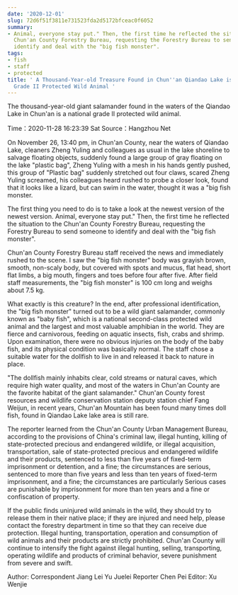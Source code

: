 ```yaml
---
date: '2020-12-01'
slug: 72d6f51f3811e731523fda2d5172bfceac0f6052
summary:
- Animal, everyone stay put." Then, the first time he reflected the situation to the
  Chun'an County Forestry Bureau, requesting the Forestry Bureau to send someone to
  identify and deal with the "big fish monster".
tags:
- fish
- staff
- protected
title: ' A Thousand-Year-old Treasure Found in Chun''an Qiandao Lake is a National
  Grade II Protected Wild Animal '
---
```


 The thousand-year-old giant salamander found in the waters of the Qiandao Lake in Chun'an is a national grade II protected wild animal.

Time：2020-11-28 16:23:39 Sat Source：Hangzhou Net

On November 26, 13:40 pm, in Chun'an County, near the waters of Qiandao Lake, cleaners Zheng Yuling and colleagues as usual in the lake shoreline to salvage floating objects, suddenly found a large group of gray floating on the lake "plastic bag", Zheng Yuling with a mesh in his hands gently pushed, this group of "Plastic bag" suddenly stretched out four claws, scared Zheng Yuling screamed, his colleagues heard rushed to probe a closer look, found that it looks like a lizard, but can swim in the water, thought it was a "big fish monster.

The first thing you need to do is to take a look at the newest version of the newest version.  Animal, everyone stay put." Then, the first time he reflected the situation to the Chun'an County Forestry Bureau, requesting the Forestry Bureau to send someone to identify and deal with the "big fish monster".

Chun'an County Forestry Bureau staff received the news and immediately rushed to the scene. I saw the "big fish monster" body was grayish brown, smooth, non-scaly body, but covered with spots and mucus, flat head, short flat limbs, a big mouth, fingers and toes before four after five. After field staff measurements, the "big fish monster" is 100 cm long and weighs about 7.5 kg.

What exactly is this creature? In the end, after professional identification, the "big fish monster" turned out to be a wild giant salamander, commonly known as "baby fish", which is a national second-class protected wild animal and the largest and most valuable amphibian in the world. They are fierce and carnivorous, feeding on aquatic insects, fish, crabs and shrimp. Upon examination, there were no obvious injuries on the body of the baby fish, and its physical condition was basically normal. The staff chose a suitable water for the dollfish to live in and released it back to nature in place.

"The dollfish mainly inhabits clear, cold streams or natural caves, which require high water quality, and most of the waters in Chun'an County are the favorite habitat of the giant salamander." Chun'an County forest resources and wildlife conservation station deputy station chief Fang Weijun, in recent years, Chun'an Mountain has been found many times doll fish, found in Qiandao Lake lake area is still rare.

The reporter learned from the Chun'an County Urban Management Bureau, according to the provisions of China's criminal law, illegal hunting, killing of state-protected precious and endangered wildlife, or illegal acquisition, transportation, sale of state-protected precious and endangered wildlife and their products, sentenced to less than five years of fixed-term imprisonment or detention, and a fine; the circumstances are serious, sentenced to more than five years and less than ten years of fixed-term imprisonment, and a fine; the circumstances are particularly Serious cases are punishable by imprisonment for more than ten years and a fine or confiscation of property.

If the public finds uninjured wild animals in the wild, they should try to release them in their native place; if they are injured and need help, please contact the forestry department in time so that they can receive due protection. Illegal hunting, transportation, operation and consumption of wild animals and their products are strictly prohibited. Chun'an County will continue to intensify the fight against illegal hunting, selling, transporting, operating wildlife and products of criminal behavior, severe punishment from severe and swift.

Author: Correspondent Jiang Lei Yu Juelei Reporter Chen Pei Editor: Xu Wenjie

 
        